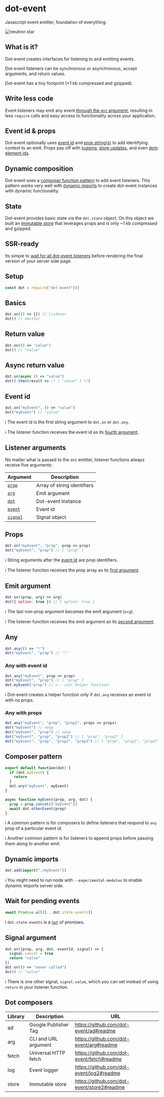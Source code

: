 # dot-event

Javascript event emitter, foundation of everything.

![neutron star](neutron.gif)

## What is it?

Dot-event creates interfaces for listening to and emitting events.

Dot-event listeners can be synchronous or asynchronous, accept arguments, and return values.

Dot-event has a tiny footprint (<1 kb compressed and gzipped).

## Write less code

Event listeners may emit any event [through the `dot` argument](#listener-arguments), resulting in less `require` calls and easy access to functionality across your application.

## Event id & props

Dot-event optionally uses [event id](#event-id) and [prop string(s)](#props) to add identifying context to an emit. Props pay off with [logging](https://github.com/dot-event/log2#readme), [store updates](https://github.com/dot-event/store2#readme), and even [dom element ids](https://github.com/dot-event/el#readme).

## Dynamic composition

Dot-event uses a [composer function pattern](#composer-pattern) to add event listeners. This pattern works very well with [dynamic imports](#dynamic-imports) to create dot-event instances with dynamic functionality.

## State

Dot-event provides basic state via the `dot.state` object. On this object we built an [immutable store](https://github.com/dot-event/store2#readme) that leverages props and is only ~1 kb compressed and gzipped.

## SSR-ready

Its simple to [wait for all dot-event listeners](#wait-for-pending-events) before rendering the final version of your server side page.

## Setup

```js
const dot = require("dot-event")()
```

## Basics

```js
dot.on(() => {}) // listener
dot() // emitter
```

## Return value

```js
dot.on(() => "value")
dot() // "value"
```

## Async return value

```js
dot.on(async () => "value")
dot().then(result => /* [ "value" ] */)
```

## Event id

```js
dot.on("myEvent", () => "value")
dot("myEvent") // "value"
```

ℹ️ The event id is the first string argument to `dot.on` or `dot.any`.

ℹ️ The listener function receives the event id as its [fourth argument](#listener-arguments).

## Listener arguments

No matter what is passed to the `dot` emitter, listener functions always receive five arguments:

| Argument                     | Description                 |
| ---------------------------- | --------------------------- |
| [`prop`](#props)             | Array of string identifiers |
| [`arg`](#emit-argument)      | Emit argument               |
| [`dot`](#composer-pattern)   | Dot-event instance          |
| [`event`](#event-id)         | Event id                    |
| [`signal`](#signal-argument) | Signal object               |

## Props

```js
dot.on("myEvent", "prop", prop => prop)
dot("myEvent", "prop") // [ "prop" ]
```

ℹ️ String arguments after the [event id](#event-id) are prop identifiers.

ℹ️ The listener function receives the prop array as its [first argument](#listener-arguments).

## Emit argument

```js
dot.on((prop, arg) => arg)
dot({ option: true }) // { option: true }
```

ℹ️ The last non-prop argument becomes the emit argument (`arg`).

ℹ️ The listener function receives the emit argument as its [second argument](#listener-arguments).

## Any

```js
dot.any(() => "!")
dot("myEvent", "prop") // "!"
```

### Any with event id

```js
dot.any("myEvent", prop => prop)
dot("myEvent", "prop") // [ "prop" ]
dot.myEvent("prop") // <-- cool helper function!
```

ℹ️ Dot-event creates a helper function only if `dot.any` receives an event id with no props.

### Any with props

```js
dot.any("myEvent", "prop", "prop2", props => props)
dot("myEvent") // noop
dot("myEvent", "prop") // noop
dot("myEvent", "prop", "prop2") // [ "prop", "prop2" ]
dot("myEvent", "prop", "prop2", "prop3") // [ "prop", "prop2", "prop3" ]
```

## Composer pattern

```js
export default function(dot) {
  if (dot.myEvent) {
    return
  }
  dot.any("myEvent", myEvent)
}

async function myEvent(prop, arg, dot) {
  prop = prop.concat(["myEvent"])
  await dot.otherEvent(prop)
}
```

ℹ️ A common pattern is for composers to define listeners that respond to `any` prop of a particular event id.

ℹ️ Another common pattern is for listeners to append props before passing them along to another emit.

## Dynamic imports

```js
dot.add(import("./myEvent"))
```

ℹ️ You might need to run node with `--experimental-modules` to enable dynamic imports server side.

## Wait for pending events

```js
await Promise.all([...dot.state.events])
```

ℹ️ `dot.state.events` is a [`Set`](https://developer.mozilla.org/en-US/docs/Web/JavaScript/Reference/Global_Objects/Set) of promises.

## Signal argument

```js
dot.on((prop, arg, dot, eventId, signal) => {
  signal.cancel = true
  return "value"
})
dot.on(() => "never called")
dot() // "value"
```

ℹ️ There is one other signal, `signal.value`, which you can set instead of using `return` in your listener function.

## Dot composers

| Library | Description          | URL                                        |
| ------- | -------------------- | ------------------------------------------ |
| ad      | Google Publisher Tag | https://github.com/dot-event/ad#readme     |
| arg     | CLI and URL argument | https://github.com/dot-event/arg#readme    |
| fetch   | Universal HTTP fetch | https://github.com/dot-event/fetch#readme  |
| log     | Event logger         | https://github.com/dot-event/log2#readme   |
| store   | Immutable store      | https://github.com/dot-event/store2#readme |
